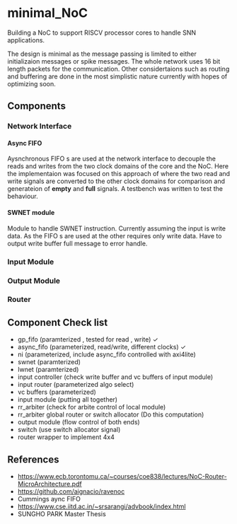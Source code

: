 # minimal_NoC

Building a NoC to support RISCV processor cores to handle SNN applications. 

The design is minimal as the message passing is limited to either initializaion messages or spike messages. The whole network uses 16 bit length packets for the communication. Other considertaions such as routing and buffering are done in the most simplistic nature currently with hopes of optimizing soon. 


## Components


###  Network Interface 

#### Async FIFO

Aysnchronous FIFO s are used at the network interface to decouple the reads and writes from the two clock domains of the core and the NoC. Here the implementaion was focused on this approach of where the two read and write signals are converted to the other clock domains for comparison and generateion of **empty** and **full** signals. 
A testbench was written to test the behaviour. 

#### SWNET module

Module to handle SWNET instruction. Currently assuming the input is write data. As the FIFO s are used at the other requires only write data. Have to output write buffer full message to error handle.

###  Input Module 


###  Output Module 


###  Router 


## Component Check list 

- gp_fifo (paramterized , tested for read , write) &check;
- async_fifo (parameterized, read/write, different clocks) &check;
- ni (parameterized, include async_fifo controlled with axi4lite)
- swnet (paramterized)
- lwnet (paramterized)
- input controller (check write buffer and vc buffers of input module)
- input router (parameterized algo select)
- vc buffers (parameterized)
- input module (putting all together)
- rr_arbiter (check for arbite control of local module)
- rr_arbiter global router or switch allocator (Do this computation)
- output module (flow control of both ends)
- switch (use switch allocator signal)
- router wrapper to implement 4x4 



## References 
- https://www.ecb.torontomu.ca/~courses/coe838/lectures/NoC-Router-MicroArchitecture.pdf
- https://github.com/aignacio/ravenoc
- Cummings aync FIFO
- https://www.cse.iitd.ac.in/~srsarangi/advbook/index.html
- SUNGHO PARK Master Thesis